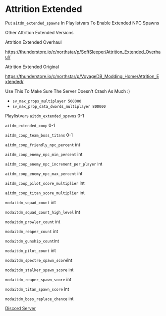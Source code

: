 # Attrition Extended

Put `aitdm_extended_spawns` In Playlistvars To Enable Extended NPC Spawns

Other Attrition Extended Versions

Attrition Extended Overhaul

https://thunderstore.io/c/northstar/p/SoftSleeper/Attrition_Extended_Overhaul/

Attrition Extended Original

https://thunderstore.io/c/northstar/p/VoyageDB_Modding_Home/Attrition_Extended/

Use This To Make Sure The Server Doesn't Crash As Much :)

- `sv_max_props_multiplayer 500000` 
- `sv_max_prop_data_dwords_multiplayer 800000` 

Playlistvars 
`aitdm_extended_spawns` 0-1

`aitdm_extended_coop` 0-1

`aitdm_coop_team_boss_titans` 0-1

`aitdm_coop_friendly_npc_percent` int

`aitdm_coop_enemy_npc_min_percent` int

`aitdm_coop_enemy_npc_increment_per_player` int

`aitdm_coop_enemy_npc_max_percent` int

`aitdm_coop_pilot_score_multiplier` int

`aitdm_coop_titan_score_multiplier` int

`modaitdm_squad_count` int 

`modaitdm_squad_count_high_level` int

`modaitdm_prowler_count` int

`modaitdm_reaper_count` int

`modaitdm_gunship_count`int

`modaitdm_pilot_count` int

`modaitdm_spectre_spawn_score`int

`modaitdm_stalker_spawn_score` int

`modaitdm_reaper_spawn_score` int

`modaitdm_titan_spawn_score` int

`modaitdm_boss_replace_chance` int


[Discord Server](https://discord.gg/9wcEdgRyrs)

